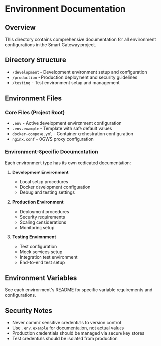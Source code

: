 # Environment Documentation

## Overview
This directory contains comprehensive documentation for all environment configurations in the Smart Gateway project.

## Directory Structure
- `/development` - Development environment setup and configuration
- `/production` - Production deployment and security guidelines
- `/testing` - Test environment setup and management

## Environment Files
### Core Files (Project Root)
- `.env` - Active development environment configuration
- `.env.example` - Template with safe default values
- `docker-compose.yml` - Container orchestration configuration
- `nginx.conf` - OGWS proxy configuration

### Environment-Specific Documentation
Each environment type has its own dedicated documentation:

1. **Development Environment**
   - Local setup procedures
   - Docker development configuration
   - Debug and testing settings

2. **Production Environment**
   - Deployment procedures
   - Security requirements
   - Scaling considerations
   - Monitoring setup

3. **Testing Environment**
   - Test configuration
   - Mock services setup
   - Integration test environment
   - End-to-end test setup

## Environment Variables
See each environment's README for specific variable requirements and configurations.

## Security Notes
- Never commit sensitive credentials to version control
- Use `.env.example` for documentation, not actual values
- Production credentials should be managed via secure key stores
- Test credentials should be isolated from production 